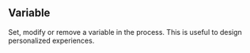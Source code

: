## Variable

Set, modify or remove a variable in the process. This is useful to design personalized experiences.
